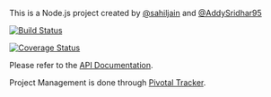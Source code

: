 This is a Node.js project created by <a href="https://github.com/sahiljain">@sahiljain</a> and <a href="https://github.com/AddySridhar95">@AddySridhar95</a>

[![Build Status](https://travis-ci.org/sahiljain/WaterlooAnswersAPI.svg?branch=master)](https://travis-ci.org/sahiljain/WaterlooAnswersAPI)

[![Coverage Status](https://coveralls.io/repos/wrahman0/WaterlooAnswersAPI/badge.svg?branch=master)](https://coveralls.io/r/wrahman0/WaterlooAnswersAPI?branch=master)

Please refer to the [API Documentation](http://docs.waterlooanswers.apiary.io/ "API Documentation"). 

Project Management is done through [Pivotal Tracker](https://www.pivotaltracker.com/projects/1142404 "Pivotal tracker"). 
